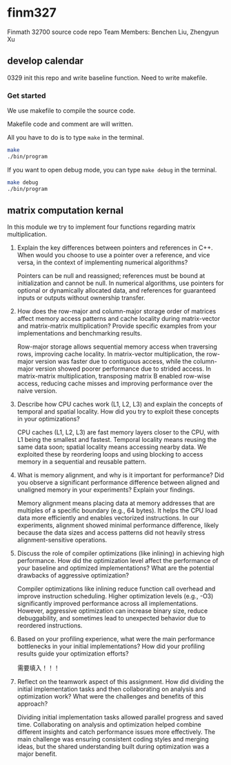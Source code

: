 # finm327
Finmath 32700 source code repo
Team Members: Benchen Liu, Zhengyun Xu

## develop calendar
0329 init this repo and write baseline function. Need to write makefile. 

### Get started
We use makefile to compile the source code.

Makefile code and comment are will written.

All you have to do is to type `make` in the terminal.
```bash
make
./bin/program
```

If you want to open debug mode, you can type `make debug` in the terminal.
```bash
make debug
./bin/program
```



## matrix computation kernal
In this module we try to implement four functions regarding matrix multiplication.

1. Explain the key differences between pointers and references in C++. 
   When would you choose to use a pointer over a reference, and vice versa, in the context of implementing numerical algorithms?
   
   Pointers can be null and reassigned; references must be bound at initialization and cannot be null. 
   In numerical algorithms, use pointers for optional or dynamically allocated data, and references for guaranteed inputs or outputs without ownership transfer.

2. How does the row-major and column-major storage order of matrices affect memory access patterns and cache locality during matrix-vector and matrix-matrix multiplication? 
   Provide specific examples from your implementations and benchmarking results.

   Row-major storage allows sequential memory access when traversing rows, improving cache locality. 
   In matrix-vector multiplication, the row-major version was faster due to contiguous access, while the column-major version showed poorer performance due to strided access. 
   In matrix-matrix multiplication, transposing matrix B enabled row-wise access, reducing cache misses and improving performance over the naive version.

3. Describe how CPU caches work (L1, L2, L3) and explain the concepts of temporal and spatial locality.
   How did you try to exploit these concepts in your optimizations?

   CPU caches (L1, L2, L3) are fast memory layers closer to the CPU, with L1 being the smallest and fastest.
   Temporal locality means reusing the same data soon; spatial locality means accessing nearby data.
   We exploited these by reordering loops and using blocking to access memory in a sequential and reusable pattern.

4. What is memory alignment, and why is it important for performance?
   Did you observe a significant performance difference between aligned and unaligned memory in your experiments? Explain your findings.

   Memory alignment means placing data at memory addresses that are multiples of a specific boundary (e.g., 64 bytes).
   It helps the CPU load data more efficiently and enables vectorized instructions. 
   In our experiments, alignment showed minimal performance difference, likely because the data sizes and access patterns did not heavily stress alignment-sensitive operations.

5. Discuss the role of compiler optimizations (like inlining) in achieving high performance. 
   How did the optimization level affect the performance of your baseline and optimized implementations? 
   What are the potential drawbacks of aggressive optimization?

   Compiler optimizations like inlining reduce function call overhead and improve instruction scheduling. 
   Higher optimization levels (e.g., -O3) significantly improved performance across all implementations. 
   However, aggressive optimization can increase binary size, reduce debuggability, and sometimes lead to unexpected behavior due to reordered instructions.

6. Based on your profiling experience, what were the main performance bottlenecks in your initial implementations? 
   How did your profiling results guide your optimization efforts?

   需要填入！！！

7. Reflect on the teamwork aspect of this assignment.
   How did dividing the initial implementation tasks and then collaborating on analysis and optimization work?
   What were the challenges and benefits of this approach?

   Dividing initial implementation tasks allowed parallel progress and saved time. 
   Collaborating on analysis and optimization helped combine different insights and catch performance issues more effectively.
   The main challenge was ensuring consistent coding styles and merging ideas, but the shared understanding built during optimization was a major benefit.